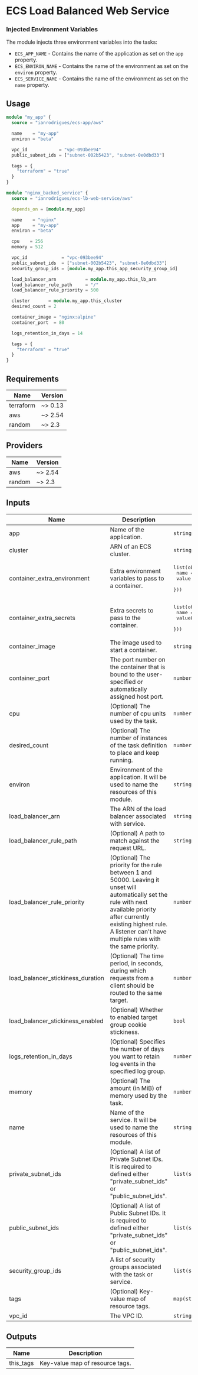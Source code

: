# ECS Load Balanced Web Service

### Injected Environment Variables

The module injects three environment variables into the tasks:

* `ECS_APP_NAME` - Contains the name of the application as set on the `app` property.
* `ECS_ENVIRON_NAME` - Contains the name of the environment as set on the `environ` property.
* `ECS_SERVICE_NAME` - Contains the name of the environment as set on the `name` property.

## Usage

```tf
module "my_app" {
  source = "ianrodrigues/ecs-app/aws"

  name    = "my-app"
  environ = "beta"

  vpc_id            = "vpc-093bee94"
  public_subnet_ids = ["subnet-002b5423", "subnet-0e0dbd33"]

  tags = {
    "terraform" = "true"
  }
}

module "nginx_backed_service" {
  source = "ianrodrigues/ecs-lb-web-service/aws"

  depends_on = [module.my_app]

  name    = "nginx"
  app     = "my-app"
  environ = "beta"

  cpu    = 256
  memory = 512

  vpc_id             = "vpc-093bee94"
  public_subnet_ids  = ["subnet-002b5423", "subnet-0e0dbd33"]
  security_group_ids = [module.my_app.this_app_security_group_id]

  load_balancer_arn           = module.my_app.this_lb_arn
  load_balancer_rule_path     = "/"
  load_balancer_rule_priority = 500

  cluster       = module.my_app.this_cluster
  desired_count = 2

  container_image = "nginx:alpine"
  container_port  = 80

  logs_retention_in_days = 14

  tags = {
    "terraform" = "true"
  }
}
```

## Requirements

| Name | Version |
|------|---------|
| terraform | ~> 0.13 |
| aws | ~> 2.54 |
| random | ~> 2.3 |

## Providers

| Name | Version |
|------|---------|
| aws | ~> 2.54 |
| random | ~> 2.3 |

## Inputs

| Name | Description | Type | Default | Required |
|------|-------------|------|---------|:--------:|
| app | Name of the application. | `string` | n/a | yes |
| cluster | ARN of an ECS cluster. | `string` | n/a | yes |
| container\_extra\_environment | Extra environment variables to pass to a container. | <pre>list(object({<br>    name  = string<br>    value = string<br>  }))</pre> | `[]` | no |
| container\_extra\_secrets | Extra secrets to pass to the container. | <pre>list(object({<br>    name      = string<br>    valueFrom = string<br>  }))</pre> | `[]` | no |
| container\_image | The image used to start a container. | `string` | n/a | yes |
| container\_port | The port number on the container that is bound to the user-specified or automatically assigned host port. | `number` | n/a | yes |
| cpu | (Optional) The number of cpu units used by the task. | `number` | `256` | no |
| desired\_count | (Optional) The number of instances of the task definition to place and keep running. | `number` | `2` | no |
| environ | Environment of the application. It will be used to name the resources of this module. | `string` | n/a | yes |
| load\_balancer\_arn | The ARN of the load balancer associated with service. | `string` | n/a | yes |
| load\_balancer\_rule\_path | (Optional) A path to match against the request URL. | `string` | `"/"` | no |
| load\_balancer\_rule\_priority | (Optional) The priority for the rule between 1 and 50000. Leaving it unset will automatically set the rule with next available priority after currently existing highest rule. A listener can't have multiple rules with the same priority. | `number` | `null` | no |
| load\_balancer\_stickiness\_duration | (Optional) The time period, in seconds, during which requests from a client should be routed to the same target. | `number` | `86400` | no |
| load\_balancer\_stickiness\_enabled | (Optional) Whether to enabled target group cookie stickiness. | `bool` | `true` | no |
| logs\_retention\_in\_days | (Optional) Specifies the number of days you want to retain log events in the specified log group. | `number` | `14` | no |
| memory | (Optional) The amount (in MiB) of memory used by the task. | `number` | `512` | no |
| name | Name of the service. It will be used to name the resources of this module. | `string` | n/a | yes |
| private\_subnet\_ids | (Optional) A list of Private Subnet IDs. It is required to defined either "private\_subnet\_ids" or "public\_subnet\_ids". | `list(string)` | `[]` | no |
| public\_subnet\_ids | (Optional) A list of Public Subnet IDs. It is required to defined either "private\_subnet\_ids" or "public\_subnet\_ids". | `list(string)` | `[]` | no |
| security\_group\_ids | A list of security groups associated with the task or service. | `list(string)` | n/a | yes |
| tags | (Optional) Key-value map of resource tags. | `map(string)` | `{}` | no |
| vpc\_id | The VPC ID. | `string` | n/a | yes |

## Outputs

| Name | Description |
|------|-------------|
| this\_tags | Key-value map of resource tags. |
